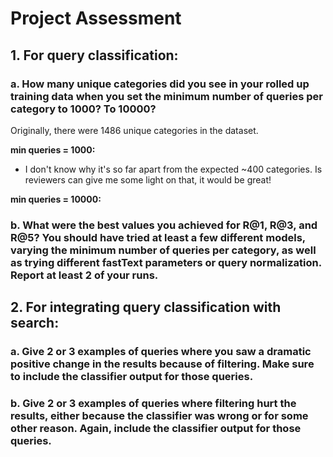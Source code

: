 # Project Assessment

## 1. For query classification:
### a. How many unique categories did you see in your rolled up training data when you set the minimum number of queries per category to 1000? To 10000?
Originally, there were 1486 unique categories in the dataset.

**min queries = 1000:** 
* I don't know why it's so far apart from the expected ~400 categories. Is reviewers can give me some light on that, it would be great!

**min queries = 10000:** 


### b. What were the best values you achieved for R@1, R@3, and R@5? You should have tried at least a few different models, varying the minimum number of queries per category, as well as trying different fastText parameters or query normalization. Report at least 2 of your runs.

## 2. For integrating query classification with search:

### a. Give 2 or 3 examples of queries where you saw a dramatic positive change in the results because of filtering. Make sure to include the classifier output for those queries.

### b. Give 2 or 3 examples of queries where filtering hurt the results, either because the classifier was wrong or for some other reason. Again, include the classifier output for those queries.